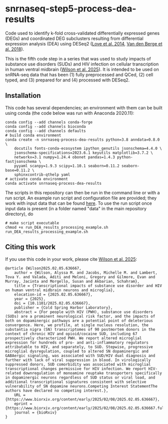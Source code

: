 # snrnaseq-step5-process-dea-results
Code used to identify k-fold cross-validated differentially expressed genes (DEGs) and coordinated DEG subclusters resulting from differential expression analysis (DEA) using DESeq2 ([Love et al. 2014](https://doi.org/10.1186/s13059-014-0550-8), [Van den Berge et al. 2018](https://doi.org/10.1186/s13059-018-1406-4)).

This is the fifth code step in a series that was used to study impacts of substance use disorders (SUDs) and HIV infection on cellular transcription in human ventral midbrain ([Wilson et al. 2025](https://doi.org/10.1101/2025.02.05.636667)).
It is intended to be used on snRNA-seq data that has been (1) fully preprocessed and QCed, (2) cell typed, and (3) prepared for and (4) processed with DESeq2.

## Installation
This code has several dependencies; an environment with them can be built using conda (the code below was run with Anaconda 2020.11):
```
conda config --add channels conda-forge
conda config --add channels bioconda
conda config --add channels defaults
# build conda environment
conda create -n snrnaseq-process-dea-results python=3.8 anndata=0.8.0 \
    docutils fonts-conda-ecosystem ipython_genutils jsonschema=4.4.0 \
    jsonschema-specifications=2023.6.1 keyutils matplotlib=3.7.2 \
    networkx=3.1 numpy=1.24.4 obonet pandas=1.4.3 python-fastjsonschema \
    pyyaml scanpy=1.9.3 scipy=1.10.1 seaborn=0.11.2 seaborn-base=0.11.2 \
    sphinxcontrib-qthelp yaml
# activate conda environment
conda activate snrnaseq-process-dea-results
```  
               

The scripts in this repository can then be run in the command line or with a run script. An example run script and configuration file are provided; they work with input data that can
be found [here](https://doi.org/10.5281/zenodo.15107241). To use the run script once input data is present (in a folder named "data" in the main repository directory), do  
```
# make script executable
chmod +x run_DEA_results_processing_example.sh
run_DEA_results_processing_example.sh
```

## Citing this work
If you use this code in your work, please cite [Wilson et al. 2025](https://doi.org/10.1101/2025.02.05.636667):
```
@article {Wilson2025.02.05.636667,
	author = {Wilson, Alyssa M. and Jacobs, Michelle M. and Lambert, Tova Y. and Valada, Aditi and Meloni, Gregory and Gilmore, Evan and Murray, Jacinta and Morgello, Susan and Akbarian, Schahram},
	title = {Transcriptional impacts of substance use disorder and HIV on human ventral midbrain neurons and microglia},
	elocation-id = {2025.02.05.636667},
	year = {2025},
	doi = {10.1101/2025.02.05.636667},
	publisher = {Cold Spring Harbor Laboratory},
	abstract = {For people with HIV (PWH), substance use disorders (SUDs) are a prominent neurological risk factor, and the impacts of both on dopaminergic pathways are a potential point of deleterious convergence. Here, we profile, at single nucleus resolution, the substantia nigra (SN) transcriptomes of 90 postmortem donors in the context of chronic HIV and opioid/cocaine SUD, including 67 prospectively characterized PWH. We report altered microglial expression for hundreds of pro- and anti-inflammatory regulators attributable to HIV, and separately, to SUD. Stepwise, progressive microglial dysregulation, coupled to altered SN dopaminergic and GABAergic signaling, was associated with SUD/HIV dual diagnosis and further with lack of viral suppression in blood. In virologically suppressed donors, SUD comorbidity was associated with microglial transcriptional changes permissive for HIV infection. We report HIV-related downregulation of monoamine reuptake transporters specifically in dopaminergic neurons regardless of SUD status or viral load, and additional transcriptional signatures consistent with selective vulnerability of SN dopamine neurons.Competing Interest StatementThe authors have declared no competing interest.},
	URL = {https://www.biorxiv.org/content/early/2025/02/08/2025.02.05.636667},
	eprint = {https://www.biorxiv.org/content/early/2025/02/08/2025.02.05.636667.full.pdf},
	journal = {bioRxiv}
}

```






